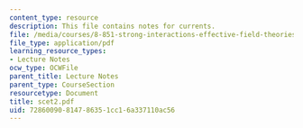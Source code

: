 ```yaml
---
content_type: resource
description: This file contains notes for currents.
file: /media/courses/8-851-strong-interactions-effective-field-theories-of-qcd-spring-2006/72860090814786351cc16a337110ac56_scet2.pdf
file_type: application/pdf
learning_resource_types:
- Lecture Notes
ocw_type: OCWFile
parent_title: Lecture Notes
parent_type: CourseSection
resourcetype: Document
title: scet2.pdf
uid: 72860090-8147-8635-1cc1-6a337110ac56
---
```

